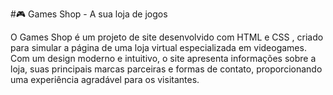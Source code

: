 #🎮 Games Shop - A sua loja de jogos

O Games Shop é um projeto de site desenvolvido com HTML e CSS , criado para simular a página de uma loja virtual especializada em videogames. Com um design moderno e intuitivo, o site apresenta informações sobre a loja, suas principais marcas parceiras e formas de contato, proporcionando uma experiência agradável para os visitantes.

